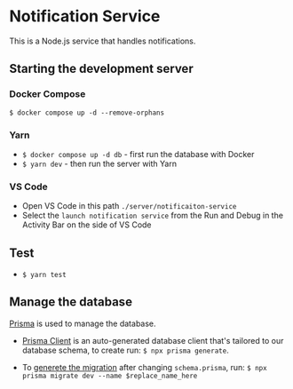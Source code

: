 # Notification Service

This is a Node.js service that handles notifications.

## Starting the development server

### Docker Compose

`$ docker compose up -d --remove-orphans`

### Yarn

- `$ docker compose up -d db` - first run the database with Docker
- `$ yarn dev` - then run the server with Yarn

### VS Code

- Open VS Code in this path `./server/notificaiton-service`
- Select the `launch notification service` from the Run and Debug in the Activity Bar on the side of VS Code

## Test

- `$ yarn test`

## Manage the database

[Prisma](https://www.prisma.io/docs) is used to manage the database.

- [Prisma Client](https://www.prisma.io/docs/orm/prisma-client/setup-and-configuration/generating-prisma-client) is an auto-generated database client that's tailored to our database schema, to create run: `$ npx prisma generate`.

- To [generete the migration](https://www.prisma.io/docs/orm/reference/prisma-cli-reference#prisma-migrate) after changing `schema.prisma`, run: `$ npx prisma migrate dev --name $replace_name_here`
